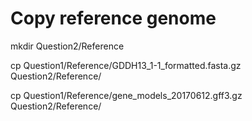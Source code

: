 # Copy reference genome

mkdir Question2/Reference

cp Question1/Reference/GDDH13_1-1_formatted.fasta.gz Question2/Reference/

cp Question1/Reference/gene_models_20170612.gff3.gz Question2/Reference/